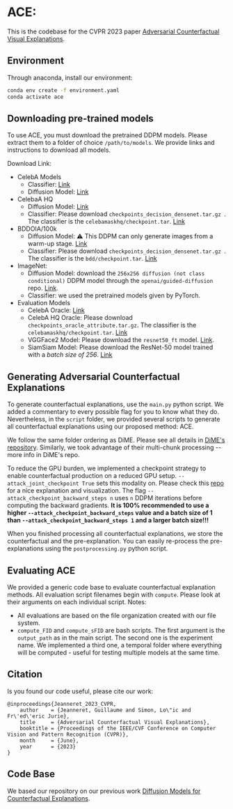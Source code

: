 # ACE:

This is the codebase for the CVPR 2023 paper [Adversarial Counterfactual Visual Explanations](https://www.google.com).

## Environment

Through anaconda, install our environment:

```bash
conda env create -f environment.yaml
conda activate ace
``` 

## Downloading pre-trained models

To use ACE, you must download the pretrained DDPM models. Please extract them to a folder of choice `/path/to/models`. We provide links and instructions to download all models.

Download Link:

* CelebA Models
    - Classifier: [Link](https://drive.google.com/file/d/1OqjWns4NSu6AiKkOnpUOjUHzA8sQlaOA/view?usp=sharing)
    - Diffusion Model: [Link](https://drive.google.com/file/d/17iB1aL4xctDukov-OIDuKqZdQ9YB1ZQz/view?usp=sharing)
* CelebaA HQ
    - Diffusion Model: [Link](https://drive.google.com/file/d/1epi7dM5MOwYtxrVjybxkBUEmIzZD2Q_V/view?usp=sharing)
    - Classifier: Please download `checkpoints_decision_densenet.tar.gz `. The classifier is the `celebamaskhq/checkpoint.tar`. [Link](https://github.com/valeoai/STEEX/releases)
* BDDOIA/100k
    - Diffusion Model: :warning: This DDPM can only generate images from a warm-up stage. [Link](https://drive.google.com/file/d/1RicHrltVjA5ou7qks7CMkNZRrnw5Pp2q/view?usp=sharing)
    - Classifier: Please download `checkpoints_decision_densenet.tar.gz `. The classifier is the `bdd/checkpoint.tar`. [Link](https://github.com/valeoai/STEEX/releases)
* ImageNet: 
    - Diffusion Model: download the `256x256 diffusion (not class conditional)` DDPM model through the `openai/guided-diffusion` repo. [Link](https://github.com/openai/guided-diffusion).
    - Classifier: we used the pretrained models given by PyTorch.
* Evaluation Models
    - CelebA Oracle: [Link](https://drive.google.com/file/d/1Ua9gK1BiUTG4wIkhpBpWyn6B-OCQKKMx/view?usp=sharing)
    - CelebA HQ Oracle: Please download `checkpoints_oracle_attribute.tar.gz`. The classifier is the `celebamaskhq/checkpoint.tar`. [Link](https://github.com/valeoai/STEEX/releases)
    - VGGFace2 Model: Please download the `resnet50_ft` model. [Link](https://github.com/cydonia999/VGGFace2-pytorch).
    - SiamSiam Model: Please download the ResNet-50 model trained with a *batch size of 256*. [Link](https://github.com/facebookresearch/simsiam#models-and-logs)


## Generating Adversarial Counterfactual Explanations

To generate counterfactual explanations, use the `main.py` python script. We added a commentary to every possible flag for you to know what they do. Nevertheless, in the `script` folder, we provided several scripts to generate all counterfactual explanations using our proposed method: ACE. 

We follow the same folder ordering as DiME. Please see all details in [DiME's repository](https://github.com/guillaumejs2403/DiME#extracting-counterfactual-explanations). Similarly, we took advantage of their multi-chunk processing -- more info in DiME's repo.

To reduce the GPU burden, we implemented a checkpoint strategy to enable counterfactual production on a reduced GPU setup. `--attack_joint_checkpoint True` sets this modality on. Please check this [repo](https://github.com/cybertronai/gradient-checkpointing#how-it-works) for a nice explanation and visualization. The flag `--attack_checkpoint_backward_steps n` uses `n` DDPM iterations before computing the backward gradients. **It is 100% recommended to use a higher `--attack_checkpoint_backward_steps` value and a batch size of 1 than `--attack_checkpoint_backward_steps 1` and a larger batch size!!!** 

When you finished processing all counterfactual explanations, we store the counterfactual and the pre-explanation. You can easily re-process the pre-explanations using the `postprocessing.py` python script.

## Evaluating ACE

We provided a generic code base to evaluate counterfactual explanation methods. All evaluation script filenames begin with `compute`. Please look at their arguments on each individual script.
Notes: 
* All evaluations are based on the file organization created with our file system.
* `compute_FID` and `compute_sFID` are bash scripts. The first argument is the `output_path` as in the main script. The second one is the experiment name. We implemented a third one, a temporal folder where everything will be computed - useful for testing multiple models at the same time.

## Citation

Is you found our code useful, please cite our work:
```
@inproceedings{Jeanneret_2023_CVPR,
    author    = {Jeanneret, Guillaume and Simon, Lo\"ic and Fr\'ed\'eric Jurie},
    title     = {Adversarial Counterfactual Visual Explanations},
    booktitle = {Proceedings of the IEEE/CVF Conference on Computer Vision and Pattern Recognition (CVPR)},
    month     = {June},
    year      = {2023}
}
``` 


## Code Base

We based our repository on our previous work [Diffusion Models for Counterfactual Explanations](https://github.com/guillaumejs2403/DiME).
